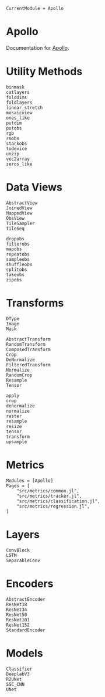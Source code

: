 ```@meta
CurrentModule = Apollo
```

# Apollo

Documentation for [Apollo](https://github.com/JoshuaBillson/Apollo.jl).

# Utility Methods

```@docs
binmask
catlayers
folddims
foldlayers
linear_stretch
mosaicview
ones_like
putdim
putobs
rgb
rmobs
stackobs
todevice
unzip
vec2array
zeros_like
```

# Data Views
```@docs
AbstractView
JoinedView
MappedView
ObsView
TileSampler
TileSeq

dropobs
filterobs
mapobs
repeatobs
sampleobs
shuffleobs
splitobs
takeobs
zipobs
```

# Transforms
```@docs
DType
Image
Mask

AbstractTransform
RandomTransform
ComposedTransform
Crop
DeNormalize
FilteredTransform
Normalize
RandomCrop
Resample
Tensor

apply
crop
denormalize
normalize
raster
resample
resize
tensor
transform
upsample
```

# Metrics

```@autodocs
Modules = [Apollo]
Pages = [
    "src/metrics/common.jl", 
    "src/metrics/tracker.jl", 
    "src/metrics/classification.jl", 
    "src/metrics/regression.jl", 
]
```

# Layers

```@docs
ConvBlock
LSTM
SeparableConv
```

# Encoders

```@docs
AbstractEncoder
ResNet18
ResNet34
ResNet50
ResNet101
ResNet152
StandardEncoder
```

# Models

```@docs
Classifier
DeeplabV3
R2UNet
SSC_CNN
UNet
```